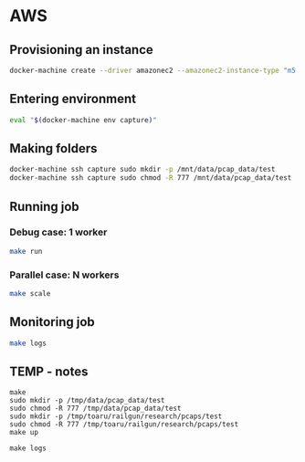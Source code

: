 # AWS
## Provisioning an instance
```bash
docker-machine create --driver amazonec2 --amazonec2-instance-type "m5.2xlarge" --amazonec2-root-size "100" capture
```
## Entering environment
```bash
eval "$(docker-machine env capture)"
```
## Making folders
```bash
docker-machine ssh capture sudo mkdir -p /mnt/data/pcap_data/test
docker-machine ssh capture sudo chmod -R 777 /mnt/data/pcap_data/test
```
## Running job
### Debug case: 1 worker
```bash
make run
```
### Parallel case: N workers
```bash
make scale
```
## Monitoring job
```bash
make logs
```
## TEMP - notes
```
make
sudo mkdir -p /tmp/data/pcap_data/test
sudo chmod -R 777 /tmp/data/pcap_data/test
sudo mkdir -p /tmp/toaru/railgun/research/pcaps/test
sudo chmod -R 777 /tmp/toaru/railgun/research/pcaps/test
make up

make logs
```

